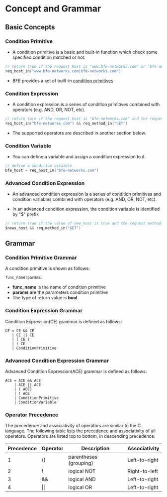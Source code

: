 # Concept and Grammar


## Basic Concepts

### Condition Primitive

- A condition primitive is a basic and built-in function which check some specified condition matched or not.

``` go
// return true if the request Host is "www.bfe-networks.com" or "bfe-networks.com"
req_host_in("www.bfe-networks.com|bfe-networks.com")
```

- BFE provides a set of built-in [condition primitives](condition_primitive_index.md)

### Condition Expression

- A condition expression is a series of condition primitives combined with operators (e.g. AND, OR, NOT, etc).

```go
// return ture if the request host is "bfe-networks.com" and the request method is "GET"
req_host_in("bfe-networks.com") && req_method_in("GET")
```

* The supported operators are described in another section below.

### Condition Variable

- You can define a variable  and assign a condition expression to it.

```go
// define a condition varaible
bfe_host = req_host_in("bfe-networks.com")
```

### Advanced Condition Expression

- An advanced condition expression is a series of condition primitives and  condition variables combined with  operators (e.g. AND, OR, NOT, etc).

- In an advanced condition expression, the condition variable is identified by  "$" prefix

```go
// return true if the value of new_host is true and the request method is GET
$news_host && req_method_in("GET")
```

## Grammar

### Condition Primitive Grammar

A condition primitive is shown as follows:

```go
func_name(params)
```

- **func_name** is the name of condition primitive
- **params** are the  parameters condition primitive
- The type of return value is **bool**


### Condition Expression Grammar

Condition Expression(CE) grammar is defined as follows:

```
CE = CE && CE
   | CE || CE
   | ( CE )
   | ! CE
   | ConditionPrimitive
```

### Advanced Condition Expression Grammar

Advanced Condition Expression(ACE) grammar is defined as follows:

```
ACE = ACE && ACE
    | ACE || ACE
    | ( ACE)
    | ! ACE
    | ConditionPrimitive
    | ConditionVariable
```

### Operator Precedence

The precedence and associativity of operators are similar to the C language. The following table lists the precedence and associativity of all operators. Operators are listed top to bottom, in descending precedence.

| Precedence | Operator | Description            | Associativity |
| ---------- | -------- | ---------------------- | ------------- |
| 1          | ()       | parentheses (grouping) | Left-to-right |
| 2          | !        | logical NOT            | Right-to-left |
| 3          | &&       | logical AND            | Left-to-right |
| 4          | \|\|     | logical OR             | Left-to-right |


